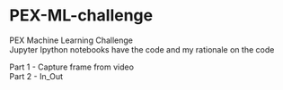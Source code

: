 # PEX-ML-challenge
PEX Machine Learning Challenge <br>
Jupyter Ipython notebooks have the code and my rationale on the code <br>
<p>
Part 1 - Capture frame from video <br>
Part 2 - In_Out
